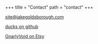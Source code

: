 +++
title = "Contact"
path = "contact"
+++

[site@jakegoldsborough.com](mailto:site@jakegoldsborough.com)

[ducks on github](https://github.com/ducks)

[GnarlyVoid on Etsy](https://www.etsy.com/shop/GnarlyVoid)

